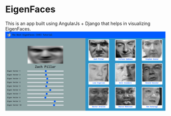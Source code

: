 # EigenFaces
This is an app built using AngularJs + Django that helps in visualizing EigenFaces.
![App Demo](https://github.com/robinttt333/EigenFaces/blob/master/Screenshot%20from%202020-06-01%2021-01-22.png)
